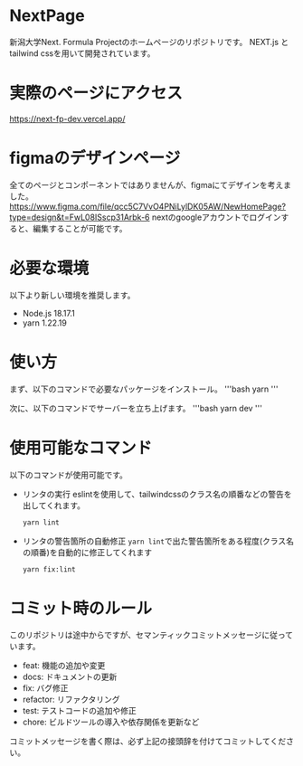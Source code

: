 # NextPage
新潟大学Next. Formula Projectのホームページのリポジトリです。
NEXT.js と tailwind cssを用いて開発されています。

# 実際のページにアクセス

https://next-fp-dev.vercel.app/

# figmaのデザインページ
全てのページとコンポーネントではありませんが、figmaにてデザインを考えました。
https://www.figma.com/file/qcc5C7VvO4PNiLylDK05AW/NewHomePage?type=design&t=FwL08ISscp31Arbk-6
nextのgoogleアカウントでログインすると、編集することが可能です。

# 必要な環境
以下より新しい環境を推奨します。
* Node.js  18.17.1 
* yarn  1.22.19

# 使い方
まず、以下のコマンドで必要なパッケージをインストール。
'''bash
yarn
'''

次に、以下のコマンドでサーバーを立ち上げます。
'''bash
yarn dev
'''

# 使用可能なコマンド
以下のコマンドが使用可能です。
- リンタの実行
  eslintを使用して、tailwindcssのクラス名の順番などの警告を出してくれます。
  ```bash
  yarn lint
  ```
- リンタの警告箇所の自動修正
  `yarn lint`で出た警告箇所をある程度(クラス名の順番)を自動的に修正してくれます
  ```bash
  yarn fix:lint
  ```

# コミット時のルール
このリポジトリは途中からですが、セマンティックコミットメッセージに従っています。
- feat: 機能の追加や変更
- docs: ドキュメントの更新
- fix: バグ修正
- refactor: リファクタリング
- test: テストコードの追加や修正
- chore: ビルドツールの導入や依存関係を更新など

コミットメッセージを書く際は、必ず上記の接頭辞を付けてコミットしてください。
